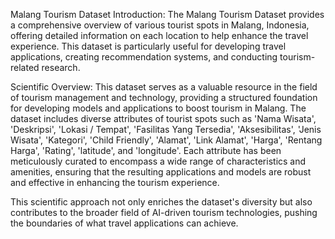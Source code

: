 Malang Tourism Dataset
Introduction:
The Malang Tourism Dataset provides a comprehensive overview of various tourist spots in Malang, Indonesia, offering detailed information on each location to help enhance the travel experience. This dataset is particularly useful for developing travel applications, creating recommendation systems, and conducting tourism-related research.

Scientific Overview:
This dataset serves as a valuable resource in the field of tourism management and technology, providing a structured foundation for developing models and applications to boost tourism in Malang. The dataset includes diverse attributes of tourist spots such as 'Nama Wisata', 'Deskripsi', 'Lokasi / Tempat', 'Fasilitas Yang Tersedia', 'Aksesibilitas', 'Jenis Wisata', 'Kategori', 'Child Friendly', 'Alamat', 'Link Alamat', 'Harga', 'Rentang Harga', 'Rating', 'latitude', and 'longitude'. Each attribute has been meticulously curated to encompass a wide range of characteristics and amenities, ensuring that the resulting applications and models are robust and effective in enhancing the tourism experience.

This scientific approach not only enriches the dataset's diversity but also contributes to the broader field of AI-driven tourism technologies, pushing the boundaries of what travel applications can achieve.
